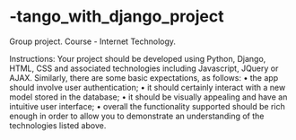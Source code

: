 # -tango_with_django_project

Group project. Course - Internet Technology.

Instructions:
Your project should be developed using Python, Django, HTML, CSS and
associated technologies including Javascript, JQuery or AJAX. Similarly, there are some basic expectations, as follows:
• the app should involve user authentication;
• it should certainly interact with a new model stored in the database;
• it should be visually appealing and have an intuitive user interface;
• overall the functionality supported should be rich enough in order to allow you to
demonstrate an understanding of the technologies listed above.
